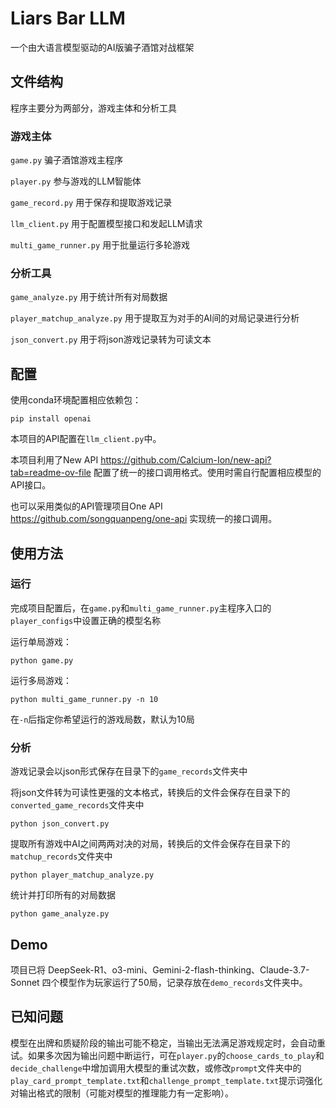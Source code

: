 # Liars Bar LLM

一个由大语言模型驱动的AI版骗子酒馆对战框架

## 文件结构

程序主要分为两部分，游戏主体和分析工具

### 游戏主体

`game.py` 骗子酒馆游戏主程序

`player.py` 参与游戏的LLM智能体

`game_record.py` 用于保存和提取游戏记录

`llm_client.py` 用于配置模型接口和发起LLM请求

`multi_game_runner.py` 用于批量运行多轮游戏

### 分析工具

`game_analyze.py` 用于统计所有对局数据

`player_matchup_analyze.py` 用于提取互为对手的AI间的对局记录进行分析

`json_convert.py` 用于将json游戏记录转为可读文本

## 配置

使用conda环境配置相应依赖包：

```
pip install openai
```

本项目的API配置在`llm_client.py`中。

本项目利用了New API https://github.com/Calcium-Ion/new-api?tab=readme-ov-file 配置了统一的接口调用格式。使用时需自行配置相应模型的API接口。

也可以采用类似的API管理项目One API https://github.com/songquanpeng/one-api 实现统一的接口调用。

## 使用方法

### 运行

完成项目配置后，在`game.py`和`multi_game_runner.py`主程序入口的`player_configs`中设置正确的模型名称

运行单局游戏：
```
python game.py
```

运行多局游戏：
```
python multi_game_runner.py -n 10
```
在`-n`后指定你希望运行的游戏局数，默认为10局

### 分析

游戏记录会以json形式保存在目录下的`game_records`文件夹中

将json文件转为可读性更强的文本格式，转换后的文件会保存在目录下的`converted_game_records`文件夹中

```
python json_convert.py
```

提取所有游戏中AI之间两两对决的对局，转换后的文件会保存在目录下的`matchup_records`文件夹中

```
python player_matchup_analyze.py
```

统计并打印所有的对局数据

```
python game_analyze.py
```

## Demo

项目已将 DeepSeek-R1、o3-mini、Gemini-2-flash-thinking、Claude-3.7-Sonnet 四个模型作为玩家运行了50局，记录存放在`demo_records`文件夹中。

## 已知问题

模型在出牌和质疑阶段的输出可能不稳定，当输出无法满足游戏规定时，会自动重试。如果多次因为输出问题中断运行，可在`player.py`的`choose_cards_to_play`和`decide_challenge`中增加调用大模型的重试次数，或修改`prompt`文件夹中的`play_card_prompt_template.txt`和`challenge_prompt_template.txt`提示词强化对输出格式的限制（可能对模型的推理能力有一定影响）。